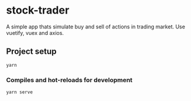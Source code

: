 # stock-trader
A simple app thats simulate buy and sell of actions in trading market.
Use vuetify, vuex and axios.

## Project setup
```
yarn
```

### Compiles and hot-reloads for development
```
yarn serve
```


